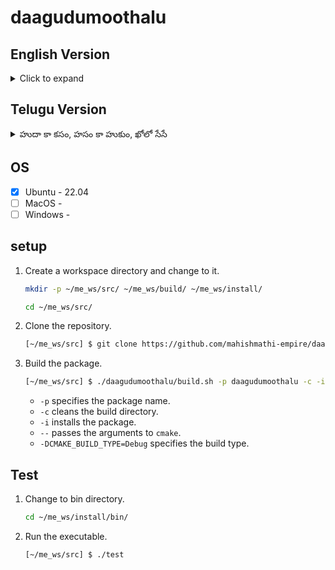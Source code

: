 # daagudumoothalu

## English Version
<details>
<summary>Click to expand</summary>

## Hide-and-seek in the kingdom of Mahishmathi

</details>

## Telugu Version
<details>
<summary>హుదా కా కసం, హసం కా హుకుం, ఖోలో సేసే</summary>

## మాహిష్మతి సామ్రాజ్యంలో దాగుడుమూతలు

దాగుడుమూతలు ఒక ప్రాచీన ఆటలు. ఇది ప్రాచీన భారత దేశంలో ప్రచలితమైన ఆటలలో ఒకటి.

</details>

## OS

- [x] Ubuntu - 22.04
- [ ] MacOS -
- [ ] Windows -

## setup

1. Create a workspace directory and change to it.
  
    ```bash
    mkdir -p ~/me_ws/src/ ~/me_ws/build/ ~/me_ws/install/

    cd ~/me_ws/src/
    ```

2. Clone the repository.
  
    ```bash
    [~/me_ws/src] $ git clone https://github.com/mahishmathi-empire/daagudumoothalu.git
    ```

3. Build the package.
  
    ```bash
    [~/me_ws/src] $ ./daagudumoothalu/build.sh -p daagudumoothalu -c -i -- -DCMAKE_BUILD_TYPE=Debug
    ```

    - `-p` specifies the package name.
    - `-c` cleans the build directory.
    - `-i` installs the package.
    - `--` passes the arguments to `cmake`.
    -  `-DCMAKE_BUILD_TYPE=Debug` specifies the build type.

## Test

1. Change to bin directory.
  
    ```bash
    cd ~/me_ws/install/bin/
    ```

2. Run the executable.
  
    ```bash
    [~/me_ws/src] $ ./test
    ```